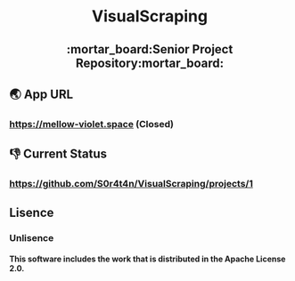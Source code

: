 <h1 align='center'>VisualScraping</h1>
<h2 align='center'>:mortar_board:Senior Project Repository:mortar_board:</h2>

## :earth_asia: App URL
### **https://mellow-violet.space (Closed)**    
## :thumbsdown: Current Status
### **https://github.com/S0r4t4n/VisualScraping/projects/1**
## Lisence
### Unlisence
#### This software includes the work that is distributed in the Apache License 2.0.
